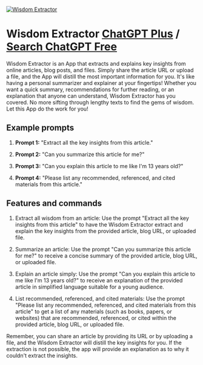 
[![Wisdom Extractor](https://files.oaiusercontent.com/file-e15FWpelf9tkDY9qjjibH7Ou?se=2123-10-17T18%3A39%3A50Z&sp=r&sv=2021-08-06&sr=b&rscc=max-age%3D31536000%2C%20immutable&rscd=attachment%3B%20filename%3D8537a6fa-8bd0-4335-b868-9a9b3f37779f.png&sig=ezm9vuwwqeQDHV//Rrerh%2BFyRYSPUnBW/QN1tB3oo90%3D)](https://chat.openai.com/g/g-QZG6kRhjM-wisdom-extractor)

# Wisdom Extractor [ChatGPT Plus](https://chat.openai.com/g/g-QZG6kRhjM-wisdom-extractor) / [Search ChatGPT Free](https://gptcall.net/index.html#/?search=Wisdom%20Extractor)

Wisdom Extractor is an App that extracts and explains key insights from online articles, blog posts, and files. Simply share the article URL or upload a file, and the App will distill the most important information for you. It's like having a personal summarizer and explainer at your fingertips! Whether you want a quick summary, recommendations for further reading, or an explanation that anyone can understand, Wisdom Extractor has you covered. No more sifting through lengthy texts to find the gems of wisdom. Let this App do the work for you!

## Example prompts

1. **Prompt 1:** "Extract all the key insights from this article."

2. **Prompt 2:** "Can you summarize this article for me?"

3. **Prompt 3:** "Can you explain this article to me like I'm 13 years old?"

4. **Prompt 4:** "Please list any recommended, referenced, and cited materials from this article."

## Features and commands

1. Extract all wisdom from an article: Use the prompt "Extract all the key insights from this article" to have the Wisdom Extractor extract and explain the key insights from the provided article, blog URL, or uploaded file.

2. Summarize an article: Use the prompt "Can you summarize this article for me?" to receive a concise summary of the provided article, blog URL, or uploaded file.

3. Explain an article simply: Use the prompt "Can you explain this article to me like I'm 13 years old?" to receive an explanation of the provided article in simplified language suitable for a young audience.

4. List recommended, referenced, and cited materials: Use the prompt "Please list any recommended, referenced, and cited materials from this article" to get a list of any materials (such as books, papers, or websites) that are recommended, referenced, or cited within the provided article, blog URL, or uploaded file.

Remember, you can share an article by providing its URL or by uploading a file, and the Wisdom Extractor will distill the key insights for you. If the extraction is not possible, the app will provide an explanation as to why it couldn't extract the insights.


